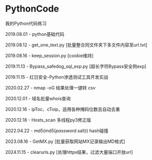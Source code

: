# PythonCode
我的Python代码练习

2019.08.01 - python基础代码

2019.08.12 - get_one_text.py [批量整合同文件夹下多文件内容至url.txt]

2019.08.16 - keep_session.py [cookie维持]

2019.11.13 - Bypass_safedog_sql_exp.py [超长字符Bypass安全狗exp]

2019.11.15 - 红日安全-Python渗透测试工具开发实战

2020.02.27 - nmap -oG 结果处理一键转 csv 

2020.12.01 - 域名批量whois查询

2020.12.16 - ipToc、cToip，适用各种掩码位数且自动去重

2020.12.18 - Hosts_scan 多线程py3修正版

2022.04.22 - md5(md5($password.$salt)) hash碰撞

2023.08.16 - GetMX.py [批量获取网站MX记录输出MD格式]

2024.11.15 - clearurls.py [处理httpx结果，过滤大量端口开放url]
